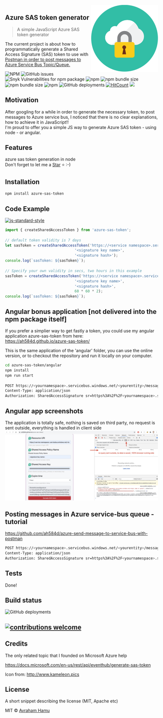 <img src="assets/icon.svg" align="right" />

## Azure SAS token generator
> A simple JavaScript Azure SAS token generator


The current project is about how to programmatically generate a Shared Access Signature (SAS) token to use with <a href="https://github.com/ah584d/azure-send-message-to-service-bus-with-postman">Postman in order to post messages to Azure Service Bus Topic/Queue.</a>

![NPM](https://img.shields.io/npm/l/azure-sas-token) ![GitHub issues](https://img.shields.io/github/issues-raw/ah584d/azure-sas-token) ![Snyk Vulnerabilities for npm package](https://img.shields.io/snyk/vulnerabilities/npm/azure-sas-token) ![npm](https://img.shields.io/npm/v/azure-sas-token) ![npm bundle size](https://img.shields.io/bundlephobia/minzip/azure-sas-token) ![npm bundle size](https://img.shields.io/bundlephobia/min/azure-sas-token) ![npm](https://img.shields.io/npm/dt/azure-sas-token) ![GitHub deployments](https://img.shields.io/github/deployments/ah584d/azure-sas-token/github-pages) [![HitCount](http://hits.dwyl.com/ah584d/azure-sas-token.svg)](http://hits.dwyl.com/ah584d/azure-sas-token)
<a href="https://nodei.co/npm/azure-sas-token/"><img src="https://nodei.co/npm/azure-sas-token.png?compact=true"></a>
## Motivation
After googling for a while in order to generate the necessary token, to post messages to Azure service bus, I noticed that there is no clear explanations, how to achieve it in JavaScript!!<br/>
I'm proud to offer you a simple JS way to generate Azure SAS token - using node - or angular.

## Features

azure sas token generation in node<br/>
Don't forget to let me a <a class="github-button" href="https://github.com/ah584d/azure-sas-token" data-size="large" aria-label="Star ah584d/azure-sas-token on GitHub">Star</a> &#11088; :-) 

## Installation

```sh
npm install azure-sas-token
```

## Code Example
[![js-standard-style](https://img.shields.io/badge/code%20style-standard-brightgreen.svg?style=flat)](https://github.com/feross/standard)
```javascript
import { createSharedAccessToken } from 'azure-sas-token';

// default token validity is 7 days
let sasToken = createSharedAccessToken('https://<service namespace>.servicebus.windows.net/<topic name or queue>',
								'<signature key name>',
								'<signature hash>');
console.log(`sasToken: ${sasToken}`);

// Specify your own validity in secs, two hours in this example
sasToken = createSharedAccessToken('https://<service namespace>.servicebus.windows.net/<topic name or queue>',
								'<signature key name>',
								'<signature hash>', 
								60 * 60 * 2);
console.log(`sasToken: ${sasToken}`);
```
 
## Angular bonus application [not delivered into the npm package itself]

If you prefer a simplier way to get fastly a token, you could use my angular application azure-sas-token from here:<br/>
https://ah584d.github.io/azure-sas-token/

This is the same application of the 'angular' folder, you can use the online version, or to checkout the repository and run it locally on your computer.

```sh
cd azure-sas-token/angular
npm install
npm run start

POST https://<yournamespace>.servicebus.windows.net/<yourentity>/messages
Content-Type: application/json
Authorization: SharedAccessSignature sr=https%3A%2F%2F<yournamespace>.servicebus.windows.net%2F<yourentity>&sig=<your token generated by this repository code>&se=1438205742&skn=KeyName
```

## Angular app screenshots
The application is totally safe, nothing is saved on third party, no request is sent outside, everything is handled in client side
![Azure SAS token generator](https://github.com/ah584d/azure-sas-token/blob/master/assets/sas.jpg)


## Posting messages in Azure service-bus queue - tutorial
https://github.com/ah584d/azure-send-message-to-service-bus-with-postman

```sh
POST https://<yournamespace>.servicebus.windows.net/<yourentity>/messages
Content-Type: application/json
Authorization: SharedAccessSignature sr=https%3A%2F%2F<yournamespace>.servicebus.windows.net%2F<yourentity>&sig=<your token generated by this repository code>&se=1438205742&skn=KeyName
```

## Tests
Done!

## Build status
![GitHub deployments](https://img.shields.io/github/deployments/ah584d/azure-sas-token/github-pages)

## [![contributions welcome](https://img.shields.io/badge/contributions-welcome-brightgreen.svg?style=flat)](https://github.com/ah584d/azure-sas-token/issues)
## Credits
The only related topic that I founded on Microsoft Azure help

https://docs.microsoft.com/en-us/rest/api/eventhub/generate-sas-token

Icon from: http://www.kameleon.pics

## License
A short snippet describing the license (MIT, Apache etc)

MIT © [Avraham Hamu]()
